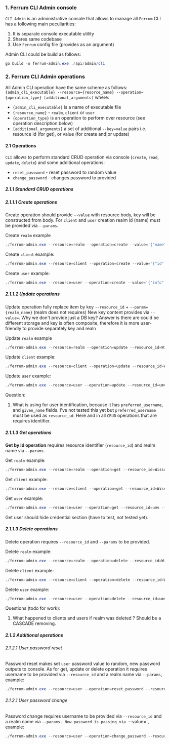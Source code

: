 ### 1. Ferrum CLI Admin console

`CLI Admin` is an administrative console that allows to manage all `Ferrum` CLI has a following main peculiarities:

1. It is separate console executable utility
2. Shares same codebase
3. Use `Ferrum` config file (provides as an argument)

Admin CLI could be build as follows:

```ps1
go build -o ferrum-admin.exe ./api/admin/cli
```

### 2. Ferrum CLI Admin operations

All Admin CLI operation have the same scheme as follows:
`{admin_cli_executable} --resource={resorce_name} --operation={operation_type} [additional_arguments]`
where:
* `{admin_cli_executable}` is a name of executable file
* `{resource_name}` - `realm`, `client` or `user`
* `{operation_type}` is an operation to perform over resource (see operation description below)
* `[additional_arguments]` a set of additional `--key=value` pairs i.e. resource id (for get), or value (for create and|or update)

#### 2.1 Operations

`CLI` allows to perform standard CRUD operation via console (`create`, `read`, `update`, `delete`) and some additional
operations:

* `reset_password` - reset password to random value
* `change_password` - changes password to provided

##### 2.1.1 Standard CRUD operations

##### 2.1.1.1 Create operations

Create operation should provide `--value` with resource body, key will be constructed from body. For `client` and `user` creation realm id (name) 
must be provided via `--params`.

Create `realm` example
```ps1
./ferrum-admin.exe --resource=realm --operation=create --value='{"name": "WissanceFerrumDemo", "token_expiration": 600, "refresh_expiration": 300}'
```

Create `client` example:
```ps1
./ferrum-admin.exe --resource=client --operation=create --value='{"id": "d4dc483d-7d0d-4d2e-a0a0-2d34b55e6666", "name": "WissanceWebDemo", "type": "confidential", "auth": {"type": 1, "value": "fb6Z4RsOadVycQoeQiN57xpu8w8wTEST"}}' --params=WissanceFerrumDemo
```

Create `user` example:
```ps1
./ferrum-admin.exe --resource=user --operation=create --value='{"info": {"sub": "667ff6a7-3f6b-449b-a217-6fc5d9actest", "email_verified": true, "roles": ["admin"], "name": "M.V.Ushakov", "preferred_username": "umv", "given_name": "Michael", "family_name": "Ushakov"}, "credentials": {"password": "1s2d3f4g90xs"}}' --params=WissanceFerrumDemo
```
##### 2.1.1.2 Update operations

Update operation fully replace item by key `--resource_id` + `--param={realm_name}` (realm does not requires)
New key content provides via `--value=`. Why we don't provide just a DB key? Answer is there are could be different storage 
and key is often composite, therefore it is more user-friendly to provide separately key and realn

Update `realm` example
```ps1
./ferrum-admin.exe --resource=realm --operation=update --resource_id=WissanceFerrumDemo --value='{"name": "WissanceFerrumDemo", "token_expiration": 2400, "refresh_expiration": 1200}'
```

Update `client` example:
```ps1
./ferrum-admin.exe --resource=client --operation=update --resource_id=WissanceWebDemo --value='{"id": "d4dc483d-7d0d-4d2e-a0a0-2d34b55e6666", "name": "WissanceWebDemo", "type": "confidential", "auth": {"type": 2, "value": "fb6Z4RsOadVycQoeQiN57xpu8w8wTEST"}}' --params=WissanceFerrumDemo
```

Update `user` example:
```ps1
./ferrum-admin.exe --resource=user --operation=update --resource_id=umv --value='{"info": {"sub": "667ff6a7-3f6b-449b-a217-6fc5d9actest", "email_verified": true, "roles": ["admin", "managers"], "name": "M.V.Ushakov", "preferred_username": "umv", "given_name": "Michael", "family_name": "Ushakov"}, "credentials": {"password": "1s2d3f4g90xs"}}' --params=WissanceFerrumDemo
```

Question:
1. What is using for user identification, because it has `preferred_username`, and `given_name` fields. I've not tested this yet but `preferred_username` must be used as `resource_id`. Here and in all `CRUD` operations that are requires identifier. 

##### 2.1.1.3 Get operations

**Get by id operation** requires resource identifier (`resource_id`) and realm name via `--params`.

Get `realm` example:
```ps1
./ferrum-admin.exe --resource=realm --operation=get --resource_id=WissanceFerrumDemo
```

Get `client` example:
```ps1
./ferrum-admin.exe --resource=client --operation=get --resource_id=WissanceWebDemo --params=WissanceFerrumDemo
```

Get `user` example:
```ps1
./ferrum-admin.exe --resource=user --operation=get --resource_id=umv --params=WissanceFerrumDemo
```
Get user should hide credential section (have to test, not tested yet).

##### 2.1.1.3 Delete operations

Delete operation requires `--resource_id` and `--params` to be provided.

Delete `realm` example:
```ps1
./ferrum-admin.exe --resource=realm --operation=delete --resource_id=WissanceFerrumDemo
```

Delete `client` example:
```ps1
./ferrum-admin.exe --resource=client --operation=delete --resource_id=WissanceWebDemo --params=WissanceFerrumDemo
```

Delete `user` example:
```ps1
./ferrum-admin.exe --resource=user --operation=delete --resource_id=umv --params=WissanceFerrumDemo
```

Questions (todo for work):
1. What happened to clients and users if realm was deleted ? Should be a CASCADE removing.

##### 2.1.2 Additional operations

###### 2.1.2.1 User password reset

Password reset makes set `user` password value to random, new password outputs to console. As for get, update or delete
operation it requires username to be provided via `--resource_id` and a realm name via `--params`, example:
```ps1
./ferrum-admin.exe --resource=user --operation=reset_password --resource_id=umv --params=WissanceFerrumDemo
```

###### 2.1.2.1 User password change

Password change requires username to be provided via `--resource_id` and a realm name via `--params. New password
is passing via `--value=`, example:

```ps1
./ferrum-admin.exe --resource=user --operation=change_password --resource_id=umv --value='newPassword' --params=WissanceFerrumDemo
```

